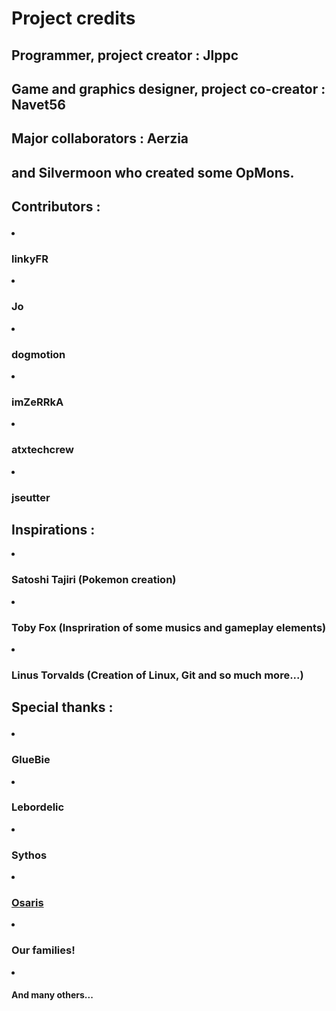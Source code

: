 # Project credits
## Programmer, project creator : Jlppc
## Game and graphics designer, project co-creator : Navet56
## Major collaborators : Aerzia
## and Silvermoon who created some OpMons.
## Contributors : <ul>
<li><h3>linkyFR</h3></li>
<li><h3>Jo</h3></li>
<li><h3>dogmotion</h3></li>
<li><h3>imZeRRkA</h3></li>
<li><h3>atxtechcrew</h3></li>
<li><h3>jseutter</h3></li></ul>

## Inspirations :
<li><h3>Satoshi Tajiri (Pokemon creation)</h3></li>
<li><h3>Toby Fox (Inspriration of some musics and gameplay elements)</h3></li>
<li><h3>Linus Torvalds (Creation of Linux, Git and so much more...)</h3></li>
</ul>

## Special thanks : <ul>
<li><h3>GlueBie</h3></li>
<li><h3>Lebordelic</h3></li>
<li><h3>Sythos</h3></li>
<li><h3><a href="http://osaris.net/">Osaris</a></h3></li>
<li><h3>Our families!</h3></li>
<li><h4>And many others...</h4></li>
</ul>
